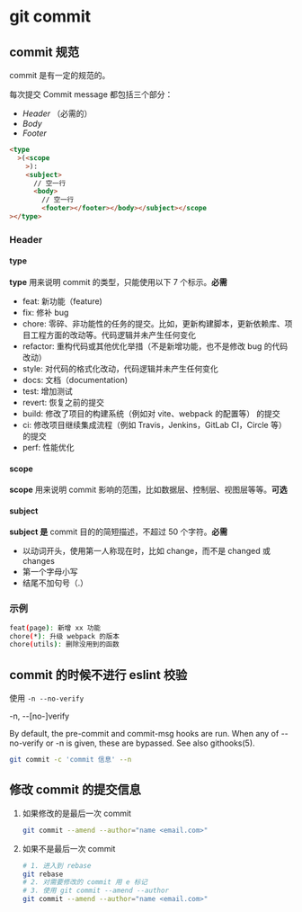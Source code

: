 # git commit

## commit 规范

commit 是有一定的规范的。

每次提交 Commit message 都包括三个部分：

- _Header_ （必需的）
- _Body_
- _Footer_

```html
<type
  >(<scope
    >):
    <subject>
      // 空一行
      <body>
        // 空一行
        <footer></footer></body></subject></scope
></type>
```

### Header

#### type

**type** 用来说明 commit 的类型，只能使用以下 7 个标示。**必需**

- feat: 新功能（feature)
- fix: 修补 bug
- chore: 零碎、非功能性的任务的提交。比如，更新构建脚本，更新依赖库、项目工程方面的改动等。代码逻辑并未产生任何变化
- refactor: 重构代码或其他优化举措（不是新增功能，也不是修改 bug 的代码改动）
- style: 对代码的格式化改动，代码逻辑并未产生任何变化
- docs: 文档（documentation)
- test: 增加测试
- revert: 恢复之前的提交
- build: 修改了项目的构建系统（例如对 vite、webpack 的配置等） 的提交
- ci: 修改项目继续集成流程（例如 Travis，Jenkins，GitLab CI，Circle 等）的提交
- perf: 性能优化

#### scope

**scope** 用来说明 commit 影响的范围，比如数据层、控制层、视图层等等。**可选**

#### subject

**subject 是** commit 目的的简短描述，不超过 50 个字符。**必需**

- 以动词开头，使用第一人称现在时，比如 change，而不是 changed 或 changes
- 第一个字母小写
- 结尾不加句号（.）

### 示例

```bash
feat(page): 新增 xx 功能
chore(*): 升级 webpack 的版本
chore(utils): 删除没用到的函数
```

## commit 的时候不进行 eslint 校验

使用 `-n --no-verify`

-n, --[no-]verify

By default, the pre-commit and commit-msg hooks are run. When any of --no-verify or -n is given, these are bypassed. See also githooks(5).

```bash
git commit -c 'commit 信息' --n
```

## 修改 commit 的提交信息

1. 如果修改的是最后一次 commit
   ```bash
   git commit --amend --author="name <email.com>"
   ```
2. 如果不是最后一次 commit
   ```bash
   # 1. 进入到 rebase
   git rebase
   # 2. 对需要修改的 commit 用 e 标记
   # 3. 使用 git commit --amend --author
   git commit --amend --author="name <email.com>"
   ```
